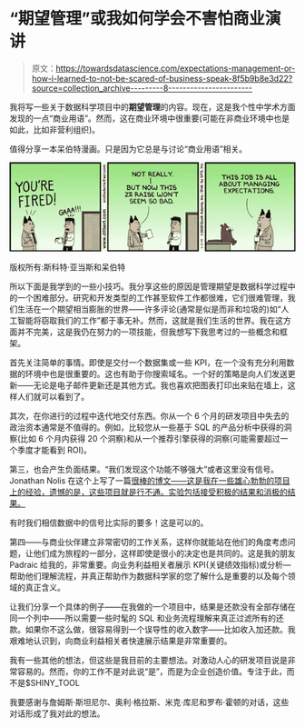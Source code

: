 # “期望管理”或我如何学会不害怕商业演讲

> 原文：<https://towardsdatascience.com/expectations-management-or-how-i-learned-to-not-be-scared-of-business-speak-8f5b9b8e3d22?source=collection_archive---------8----------------------->

我将写一些关于数据科学项目中的**期望管理**的内容。现在，这是我个性中学术方面发现的一点“商业用语”。然而，这在商业环境中很重要(可能在非商业环境中也是如此，比如非营利组织)。

值得分享一本呆伯特漫画。只是因为它总是与讨论“商业用语”相关。

![](img/6fa5c714dd3d647069b7adc3f076ab1d.png)

版权所有:斯科特·亚当斯和呆伯特

所以下面是我学到的一些小技巧。我分享这些的原因是管理期望是数据科学过程中的一个困难部分。研究和开发类型的工作甚至软件工作都很难，它们很难管理，我们生活在一个期望相当膨胀的世界——许多评论(通常是似是而非和垃圾的)如“人工智能将窃取我们的工作”都于事无补。然而，这就是我们生活的世界。我在这方面并不完美，这是我仍在努力的一项技能，但我想写下我思考过的一些概念和框架。

首先关注简单的事情。即使是交付一个数据集或一些 KPI，在一个没有充分利用数据的环境中也是很重要的。这也有助于你搜索域名。一个好的策略是向人们发送更新——无论是电子邮件更新还是其他方式。我也喜欢把图表打印出来贴在墙上，这样人们就可以看到了。

其次，在你进行的过程中迭代地交付东西。你从一个 6 个月的研发项目中失去的政治资本通常是不值得的。例如，比较您从一些基于 SQL 的产品分析中获得的洞察(比如 6 个月内获得 20 个洞察)和从一个推荐引擎获得的洞察(可能需要超过一个季度才能看到 ROI)。

第三，也会产生负面结果。“我们发现这个功能不够强大”或者这里没有信号。Jonathan Nolis 在这个上写了一篇[很棒的博文——这是我在一些雄心勃勃的项目上的经验，遗憾的是，这些项目就是行不通。实验包括接受积极的结果和消极的结果。](https://medium.com/@skyetetra/so-your-data-science-project-isnt-working-7bf57e3f12f1)

有时我们相信数据中的信号比实际的要多！这是可以的。

第四——与商业伙伴建立非常密切的工作关系，这样你就能站在他们的角度考虑问题，让他们成为旅程的一部分，这样即使是很小的决定也是共同的。这是我的朋友 Padraic 给我的，非常重要。向业务利益相关者展示 KPI(关键绩效指标)或分析—帮助他们理解流程，并真正帮助作为数据科学家的您了解什么是重要的以及每个领域的真正含义。

让我们分享一个具体的例子——在我做的一个项目中，结果是还款没有全部存储在同一个列中——所以需要一些时髦的 SQL 和业务流程理解来真正过滤所有的还款。如果你不这么做，很容易得到一个误导性的收入数字——比如收入加还款。我艰难地认识到，向商业利益相关者快速展示结果是非常重要的。

我有一些其他的想法，但这些是我目前的主要想法。对激动人心的研发项目说是非常容易的。然而，你的工作不是对此说“是”，而是为企业创造价值。专注于此，而不是$SHINY_TOOL

我要感谢与詹姆斯·斯坦尼尔、奥利·格拉斯、米克·库尼和罗布·霍顿的对话，这些对话形成了我对此的想法。